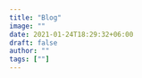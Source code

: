 ```yaml
---
title: "Blog"
image: ""
date: 2021-01-24T18:29:32+06:00
draft: false
author: ""
tags: [""]
---
```



